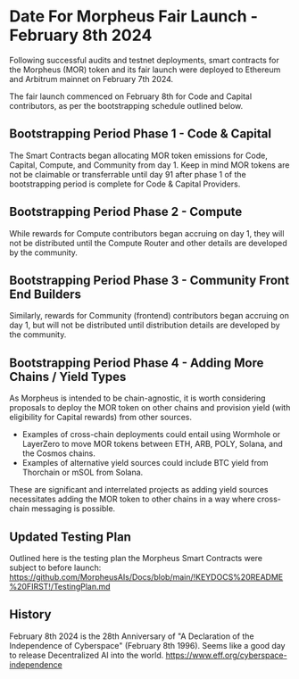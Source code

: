 # Date For Morpheus Fair Launch - February 8th 2024
Following successful audits and testnet deployments, smart contracts for the Morpheus (MOR) token and its fair launch were deployed to Ethereum and Arbitrum mainnet on February 7th 2024.

The fair launch commenced on February 8th for Code and Capital contributors, as per the bootstrapping schedule outlined below.

## Bootstrapping Period Phase 1 - Code & Capital
The Smart Contracts began allocating MOR token emissions for Code, Capital, Compute, and Community from day 1. Keep in mind MOR tokens are not be claimable or transferrable until day 91 after phase 1 of the bootstrapping period is complete for Code & Capital Providers.

## Bootstrapping Period Phase 2 - Compute
While rewards for Compute contributors began accruing on day 1, they will not be distributed until the Compute Router and other details are developed by the community.

## Bootstrapping Period Phase 3 - Community Front End Builders
Similarly, rewards for Community (frontend) contributors began accruing on day 1, but will not be distributed until distribution details are developed by the community.

## Bootstrapping Period Phase 4 - Adding More Chains / Yield Types
As Morpheus is intended to be chain-agnostic, it is worth considering proposals to deploy the MOR token on other chains and provision yield (with eligibility for Capital rewards) from other sources.

- Examples of cross-chain deployments could entail using Wormhole or LayerZero to move MOR tokens between ETH, ARB, POLY, Solana, and the Cosmos chains.
- Examples of alternative yield sources could include BTC yield from Thorchain or mSOL from Solana.

These are significant and interrelated projects as adding yield sources necessitates adding the MOR token to other chains in a way where cross-chain messaging is possible. 

## Updated Testing Plan
Outlined here is the testing plan the Morpheus Smart Contracts were subject to before launch:
https://github.com/MorpheusAIs/Docs/blob/main/!KEYDOCS%20README%20FIRST!/TestingPlan.md

## History
February 8th 2024 is the 28th Anniversary of "A Declaration of the Independence of Cyberspace" (February 8th 1996). 
Seems like a good day to release Decentralized AI into the world.
https://www.eff.org/cyberspace-independence
